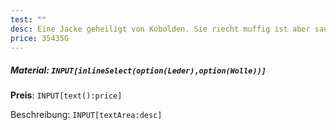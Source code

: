```yaml
---
test: ""
desc: Eine Jacke geheiligt von Kobolden. Sie riecht muffig ist aber sauber und heile. Wo hast du die eig, her? Arschloch, DIEB
price: 35435G
---
```

##### **Material**:  `INPUT[inlineSelect(option(Leder),option(Wolle))]`





**Preis**: `INPUT[text():price]`

Beschreibung:
`INPUT[textArea:desc]`

